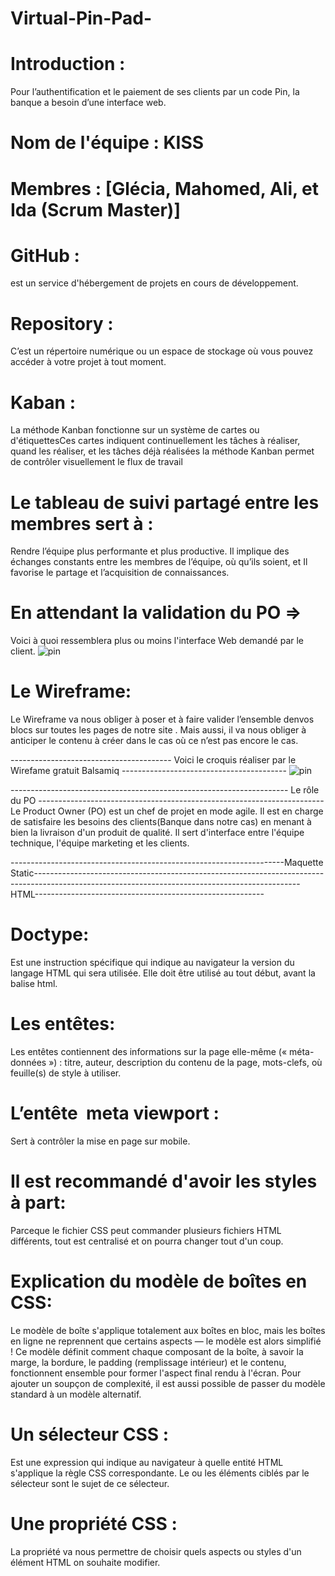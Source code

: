 # Virtual-Pin-Pad-
# Introduction :
Pour l’authentification et le paiement de ses clients par un code Pin, la banque a besoin d’une interface web.

# Nom de l'équipe : KISS

# Membres : [Glécia, Mahomed, Ali, et Ida (Scrum Master)]

# GitHub :
est un service d'hébergement de projets en cours de développement.

# Repository :   
C’est un répertoire numérique ou un espace de stockage où vous pouvez accéder à votre projet à tout moment.

# Kaban : 
La méthode Kanban fonctionne sur un système de cartes ou d'étiquettesCes cartes indiquent continuellement les tâches à réaliser, quand les réaliser, et les tâches déjà réalisées la méthode Kanban permet de contrôler visuellement le flux de travail 

# Le tableau de suivi partagé entre les membres sert à :
Rendre l’équipe plus performante et plus productive. Il implique des échanges constants entre les membres de l’équipe, où qu’ils soient, et Il favorise le partage et l’acquisition de connaissances.

# En attendant la validation du PO =>
Voici à quoi ressemblera plus ou moins l'interface Web demandé par le client.
 ![pin](https://user-images.githubusercontent.com/94376545/142741254-1462887b-f284-4344-8de9-4e28a6db8a68.jpg)

# Le Wireframe:
 Le Wireframe va nous obliger à poser et à faire valider l’ensemble denvos blocs sur toutes les pages de notre site .
 Mais aussi, il va nous obliger à anticiper le contenu à créer dans le cas où ce n’est pas encore le cas.
 
 ---------------------------------------- Voici le croquis réaliser par le Wirefame gratuit Balsamiq ----------------------------------------- 
![pin](https://user-images.githubusercontent.com/94376545/142257720-d3ae8a16-2cc4-4237-998a-f442ad48fa28.png)

--------------------------------------------------------------------- Le rôle du PO -----------------------------------------------------------------------
Le Product Owner (PO) est un chef de projet en mode agile. Il est en charge de satisfaire les besoins des clients(Banque dans notre cas) en menant à bien la livraison d'un produit de qualité. Il sert d'interface entre l'équipe technique, l'équipe marketing et les clients.

--------------------------------------------------------------------Maquette Static------------------------------------------------------------------------
------------------------------------------------------------------------HTML---------------------------------------------------------
# Doctype:
Est une instruction spécifique qui indique au navigateur la version du langage HTML qui sera utilisée. Elle doit être utilisé au tout début, avant la balise html. 
# Les entêtes:
Les entêtes contiennent des informations sur la page elle-même (« méta-données ») : titre, auteur, description du contenu de la page, mots-clefs, où feuille(s) de style à utiliser.
# L’entête  meta viewport :
Sert à contrôler la mise en page sur mobile.
# Il est recommandé d'avoir les styles à part:
Parceque le fichier CSS peut commander plusieurs fichiers HTML différents, tout est centralisé et on pourra changer tout d'un coup.

# Explication  du  modèle de boîtes en CSS:
Le modèle de boîte  s'applique totalement aux boîtes en bloc, mais les boîtes en ligne ne reprennent que certains aspects — le modèle est alors simplifié ! Ce modèle définit comment chaque composant de la boîte, à savoir la marge, la bordure, le padding (remplissage intérieur) et le contenu, fonctionnent ensemble pour former l'aspect final rendu à l'écran. Pour ajouter un soupçon de complexité, il est aussi possible de passer du modèle standard à un modèle alternatif.

# Un sélecteur CSS :
Est une expression qui indique au navigateur à quelle entité HTML s'applique la règle CSS correspondante. Le ou les éléments ciblés par le sélecteur sont le sujet de ce sélecteur.

# Une propriété CSS :
La propriété va nous permettre de choisir quels aspects ou styles d'un élément HTML on souhaite modifier.
